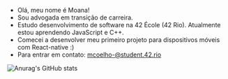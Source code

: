 - Olá, meu nome é Moana!
- Sou advogada em transição de carreira.
- Estudo desenvolvimento de software na 42 École (42 Rio). Atualmente estou aprendendo JavaScript e C++.
- Comecei a desenvolver meu primeiro projeto para dispositivos móveis com React-native :)
- Para entrar em contato: mcoelho-@student.42.rio

 ![Anurag's GitHub stats](https://github-readme-stats.vercel.app/api?username=mcoelh&theme=midnight-purple&hide=stars)

